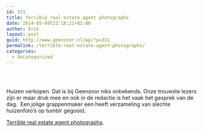 ```yaml
---
id: 331
title: Terrible real estate agent photographs
date: 2014-05-09T22:18:21+02:00
author: Erik
layout: post
guid: http://www.geensnor.nl/wp/?p=331
permalink: /terrible-real-estate-agent-photographs/
categories:
  - Uncategorized
---
```

&nbsp;

<p style="text-align: center;">
  <a href="http://terriblerealestateagentphotos.com/"><img src='http://www.geensnor.nl/wp/wp-content/uploads/2014/05/tumblr_n501dbcdCH1rrqskho1_500.jpg' alt='' /></a>
</p>

Huizen verkopen. Dat is bij Geensnor niks onbekends. Onze trouwste lezers zijn er maar druk mee en ook in de redactie is het vaak het gesprek van de dag.  Een jolige grappenmaker een heeft verzameling van slechte huizenfoto&#8217;s op tumblr gegooid.

[Terrible real estate agent photographs](http://terriblerealestateagentphotos.com/).